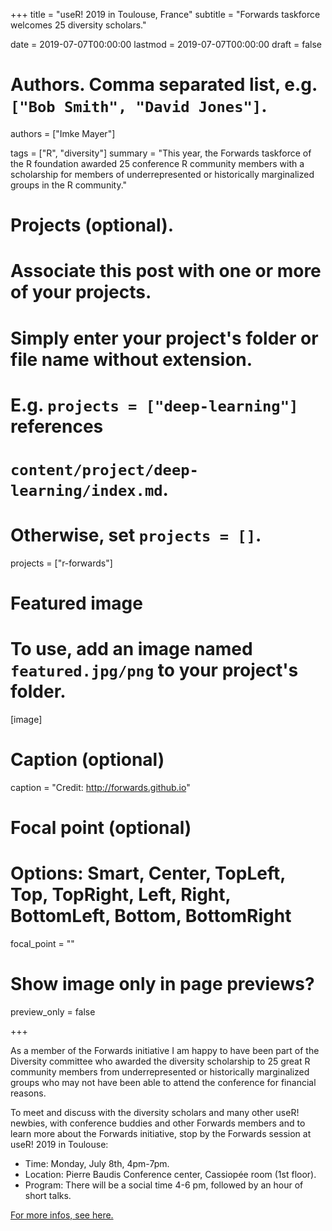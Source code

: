 +++
title = "useR! 2019 in Toulouse, France"
subtitle = "Forwards taskforce welcomes 25 diversity scholars."

date = 2019-07-07T00:00:00
lastmod = 2019-07-07T00:00:00
draft = false

# Authors. Comma separated list, e.g. `["Bob Smith", "David Jones"]`.
authors = ["Imke Mayer"]

tags = ["R", "diversity"]
summary = "This year, the Forwards taskforce of the R foundation awarded 25 conference R community members with a scholarship for members of underrepresented or historically marginalized groups in the R community."

# Projects (optional).
#   Associate this post with one or more of your projects.
#   Simply enter your project's folder or file name without extension.
#   E.g. `projects = ["deep-learning"]` references 
#   `content/project/deep-learning/index.md`.
#   Otherwise, set `projects = []`.
projects = ["r-forwards"]

# Featured image
# To use, add an image named `featured.jpg/png` to your project's folder. 
[image]
  # Caption (optional)
   caption = "Credit: http://forwards.github.io"

  # Focal point (optional)
  # Options: Smart, Center, TopLeft, Top, TopRight, Left, Right, BottomLeft, Bottom, BottomRight
  focal_point = ""

  # Show image only in page previews?
  preview_only = false

+++

As a member of the Forwards initiative I am happy to have been part of the Diversity committee who awarded the diversity scholarship to 25 great R community members from underrepresented or historically marginalized groups who may not have been able to attend the conference for financial reasons. 

To meet and discuss with the diversity scholars and many other useR! newbies, with conference buddies and other Forwards members and to learn more about the Forwards initiative, stop by the Forwards session at useR! 2019 in Toulouse:

- Time: Monday, July 8th, 4pm-7pm.
- Location: Pierre Baudis Conference center, Cassiopée room (1st floor). 
- Program: There will be a social time 4-6 pm, followed by an hour of short talks.

<a href="http://user2019.r-project.org/side/" target="_blank">For more infos, see here.</a>



